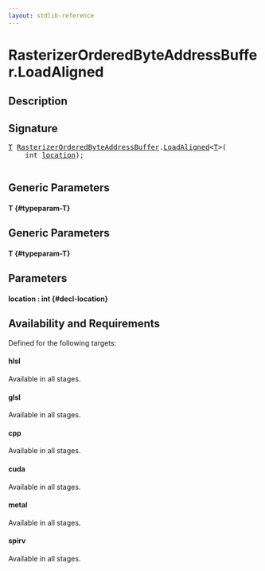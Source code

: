 ```yaml
---
layout: stdlib-reference
---
```


# RasterizerOrderedByteAddressBuffer\.LoadAligned

## Description





## Signature 

<pre>
<a href="/stdlib-reference/types/RasterizerOrderedByteAddressBuffer/LoadAligned#typeparam-T" class="code_type">T</a> <a href="/stdlib-reference/types/RasterizerOrderedByteAddressBuffer/index" class="code_type">RasterizerOrderedByteAddressBuffer</a>.<a href="/stdlib-reference/types/RasterizerOrderedByteAddressBuffer/LoadAligned">LoadAligned</a>&lt;<a href="/stdlib-reference/types/RasterizerOrderedByteAddressBuffer/LoadAligned#typeparam-T" class="code_type">T</a>&gt;(
    int <a href="/stdlib-reference/types/RasterizerOrderedByteAddressBuffer/LoadAligned#decl-location" class="code_param">location</a>);

</pre>

## Generic Parameters

#### T {#typeparam-T}

## Generic Parameters

#### T {#typeparam-T}

## Parameters

#### location  : int {#decl-location}

## Availability and Requirements

Defined for the following targets:

#### hlsl
Available in all stages.

#### glsl
Available in all stages.

#### cpp
Available in all stages.

#### cuda
Available in all stages.

#### metal
Available in all stages.

#### spirv
Available in all stages.



